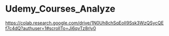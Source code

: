 # Udemy_Courses_Analyze

https://colab.research.google.com/drive/1N0Uh8chSqEoII9Ssk3WzQSycQEf7c4dQ?authuser=1#scrollTo=Ji6qvTz8rly0
